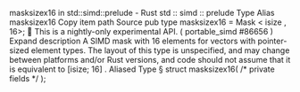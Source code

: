 masksizex16 in std::simd::prelude - Rust
std
::
simd
::
prelude
Type Alias
masksizex16
Copy item path
Source
pub type masksizex16 =
Mask
<
isize
, 16>;
🔬
This is a nightly-only experimental API. (
portable_simd
#86656
)
Expand description
A SIMD mask with 16 elements for vectors with pointer-sized element types.
The layout of this type is unspecified, and may change between platforms and/or Rust versions, and code should not assume that it is equivalent to
[isize; 16]
.
Aliased Type
§
struct masksizex16(
/* private fields */
);